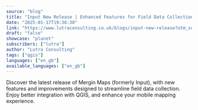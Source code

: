 ```yaml
---
source: "blog"
title: "Input New Release | Enhanced Features for Field Data Collection"
date: "2025-01-17T19:36:30"
link: "https://www.lutraconsulting.co.uk/blogs/input-new-release?utm_source=qgis"
draft: "false"
showcase: "planet"
subscribers: ["lutra"]
author: "Lutra Consulting"
tags: ["qgis"]
languages: ["en_gb"]
available_languages: ["en_gb"]
---
```


Discover the latest release of Mergin Maps (formerly Input), with new features and improvements designed to streamline field data collection. Enjoy better integration with QGIS, and enhance your mobile mapping experience.
